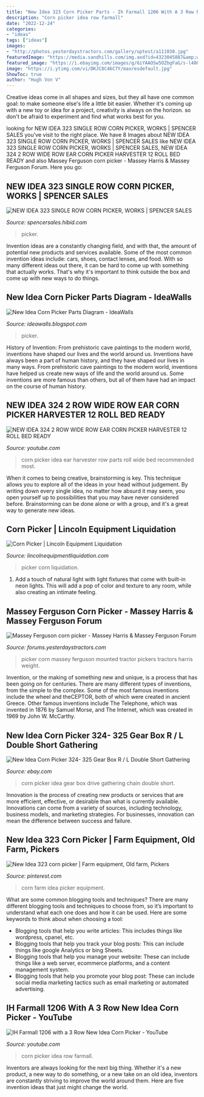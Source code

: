 ```yaml
---
title: "New Idea 323 Corn Picker Parts - Ih Farmall 1206 With A 3 Row New Idea Corn Picker"
description: "Corn picker idea row farmall"
date: "2022-12-24"
categories:
- "ideas"
tags: ["ideas"]
images:
- "http://photos.yesterdaystractors.com/gallery/uptest/a111038.jpg"
featuredImage: "https://media.sandhills.com/img.axd?id=4323045887&amp;wid=&amp;p=&amp;ext=&amp;w=0&amp;h=0&amp;t=&amp;lp=&amp;c=True&amp;wt=False&amp;sz=Max&amp;rt=0&amp;checksum=hCpwyuyvknyKrgKwt0IiN6mFjvrzC5Pu"
featured_image: "https://i.ebayimg.com/images/g/6iYAAOSw5OZbgFaG/s-l400.jpg"
image: "https://i.ytimg.com/vi/DKJC8C46C7Y/maxresdefault.jpg"
ShowToc: true
author: "Hugh Von V"
---
```



Creative ideas come in all shapes and sizes, but they all have one common goal: to make someone else's life a little bit easier. Whether it's coming up with a new toy or idea for a project, creativity is always on the horizon. so don't be afraid to experiment and find what works best for you.

	

		
looking for NEW IDEA 323 SINGLE ROW CORN PICKER, WORKS | SPENCER SALES you've visit to the right place. We have 8 Images about NEW IDEA 323 SINGLE ROW CORN PICKER, WORKS | SPENCER SALES like NEW IDEA 323 SINGLE ROW CORN PICKER, WORKS | SPENCER SALES, NEW IDEA 324 2 ROW WIDE ROW EAR CORN PICKER HARVESTER 12 ROLL BED READY and also Massey Ferguson corn picker - Massey Harris &amp; Massey Ferguson Forum. Here you go:
		
    
## NEW IDEA 323 SINGLE ROW CORN PICKER, WORKS | SPENCER SALES

<img loading=lazy src="https://media.sandhills.com/img.axd?id=4323045887&amp;wid=&amp;p=&amp;ext=&amp;w=0&amp;h=0&amp;t=&amp;lp=&amp;c=True&amp;wt=False&amp;sz=Max&amp;rt=0&amp;checksum=hCpwyuyvknyKrgKwt0IiN6mFjvrzC5Pu" onerror="this.onerror=null;this.src='https://tse3.mm.bing.net/th?id=OIP.qRSj4R5x-02QX_vYIOcmsgHaE7&amp;pid=15.1';" alt="NEW IDEA 323 SINGLE ROW CORN PICKER, WORKS | SPENCER SALES">

_Source: spencersales.hibid.com_

>picker. 

	

Invention ideas are a constantly changing field, and with that, the amount of potential new products and services available. Some of the most common invention ideas include: cars, shoes, contact lenses, and food. With so many different ideas out there, it can be hard to come up with something that actually works. That's why it's important to think outside the box and come up with new ways to do things.

    
## New Idea Corn Picker Parts Diagram - IdeaWalls

<img loading=lazy src="https://staticp.lancasterfarminglocator.com/media/catalog/product/cache/1/thumbnail/800x600/9df78eab33525d08d6e5fb8d27136e95/W/I/WIN_20170918_13_31_32_Pro.jpg" onerror="this.onerror=null;this.src='https://tse2.mm.bing.net/th?id=OIP.r4cfPpv71Wy5RIg7H4lkCwHaFj&amp;pid=15.1';" alt="New Idea Corn Picker Parts Diagram - IdeaWalls">

_Source: ideawalls.blogspot.com_

>picker. 

	

History of Invention: From prehistoric cave paintings to the modern world, inventions have shaped our lives and the world around us.
Inventions have always been a part of human history, and they have shaped our lives in many ways. From prehistoric cave paintings to the modern world, inventions have helped us create new ways of life and the world around us. Some inventions are more famous than others, but all of them have had an impact on the course of human history.

    
## NEW IDEA 324 2 ROW WIDE ROW EAR CORN PICKER HARVESTER 12 ROLL BED READY

<img loading=lazy src="https://i.ytimg.com/vi/DKJC8C46C7Y/maxresdefault.jpg" onerror="this.onerror=null;this.src='https://tse3.mm.bing.net/th?id=OIP.JhFdDmaPZIL1xvvmY3DkIgHaEK&amp;pid=15.1';" alt="NEW IDEA 324 2 ROW WIDE ROW EAR CORN PICKER HARVESTER 12 ROLL BED READY">

_Source: youtube.com_

>corn picker idea ear harvester row parts roll wide bed recommended most. 

	

When it comes to being creative, brainstorming is key. This technique allows you to explore all of the ideas in your head without judgement. By writing down every single idea, no matter how absurd it may seem, you open yourself up to possibilities that you may have never considered before. Brainstorming can be done alone or with a group, and it's a great way to generate new ideas.

    
## Corn Picker | Lincoln Equipment Liquidation

<img loading=lazy src="https://lincolnequipmentliquidation.com/img/00/s/MTIwMFgxNjAw/z/sa0AAOSwavZe8gwy/$_1.JPG" onerror="this.onerror=null;this.src='https://tse2.mm.bing.net/th?id=OIP.NhnhvSshQTeIpaCw81A3tAAAAA&amp;pid=15.1';" alt="Corn Picker | Lincoln Equipment Liquidation">

_Source: lincolnequipmentliquidation.com_

>picker corn liquidation. 

	

1. Add a touch of natural light with light fixtures that come with built-in neon lights. This will add a pop of color and texture to any room, while also creating an intimate feeling.

    
## Massey Ferguson Corn Picker - Massey Harris &amp; Massey Ferguson Forum

<img loading=lazy src="http://photos.yesterdaystractors.com/gallery/uptest/a111038.jpg" onerror="this.onerror=null;this.src='https://tse4.mm.bing.net/th?id=OIP.D6nx1DQugFTXTCUHBsvfoAHaE6&amp;pid=15.1';" alt="Massey Ferguson corn picker - Massey Harris &amp; Massey Ferguson Forum">

_Source: forums.yesterdaystractors.com_

>picker corn massey ferguson mounted tractor pickers tractors harris weight. 

	

Invention, or the making of something new and unique, is a process that has been going on for centuries. There are many different types of inventions, from the simple to the complex. Some of the most famous inventions include the wheel and theCEPTOR, both of which were created in ancient Greece. Other famous inventions include The Telephone, which was invented in 1876 by Samuel Morse, and The Internet, which was created in 1969 by John W. McCarthy.

    
## New Idea Corn Picker 324- 325 Gear Box R / L Double Short Gathering

<img loading=lazy src="https://i.ebayimg.com/images/g/6iYAAOSw5OZbgFaG/s-l400.jpg" onerror="this.onerror=null;this.src='https://tse3.mm.bing.net/th?id=OIP.P_x8MfzWv-ksKoWkl78jewAAAA&amp;pid=15.1';" alt="New Idea Corn Picker 324- 325 Gear Box R / L Double Short Gathering">

_Source: ebay.com_

>corn picker idea gear box drive gathering chain double short. 

	

Innovation is the process of creating new products or services that are more efficient, effective, or desirable than what is currently available. Innovations can come from a variety of sources, including technology, business models, and marketing strategies. For businesses, innovation can mean the difference between success and failure.

    
## New Idea 323 Corn Picker | Farm Equipment, Old Farm, Pickers

<img loading=lazy src="https://i.pinimg.com/originals/e6/61/8d/e6618da70227559be0c55307fa1659bb.jpg" onerror="this.onerror=null;this.src='https://tse1.mm.bing.net/th?id=OIP.cI_M3w9cwTtNy6a_zHfn4gHaFj&amp;pid=15.1';" alt="New Idea 323 corn picker | Farm equipment, Old farm, Pickers">

_Source: pinterest.com_

>corn farm idea picker equipment. 

	

What are some common blogging tools and techniques?
There are many different blogging tools and techniques to choose from, so it’s important to understand what each one does and how it can be used. Here are some keywords to think about when choosing a tool:
- Blogging tools that help you write articles: This includes things like wordpress, cpanel, etc.
- Blogging tools that help you track your blog posts: This can include things like google Analytics or bing Sheets.
- Blogging tools that help you manage your website: These can include things like a web server, ecommerce platforms, and a content management system. 
- Blogging tools that help you promote your blog post: These can include social media marketing tactics such as email marketing or automated advertising.

    
## IH Farmall 1206 With A 3 Row New Idea Corn Picker - YouTube

<img loading=lazy src="https://i.ytimg.com/vi/Q5gn9vYVqoY/hqdefault.jpg" onerror="this.onerror=null;this.src='https://tse3.mm.bing.net/th?id=OIP.EFfrWHS4fgOezi-tLyHeKwEsDh&amp;pid=15.1';" alt="IH Farmall 1206 with a 3 Row New Idea Corn Picker - YouTube">

_Source: youtube.com_

>corn picker idea row farmall. 

	

Inventors are always looking for the next big thing. Whether it's a new product, a new way to do something, or a new take on an old idea, inventors are constantly striving to improve the world around them. Here are five invention ideas that just might change the world.

